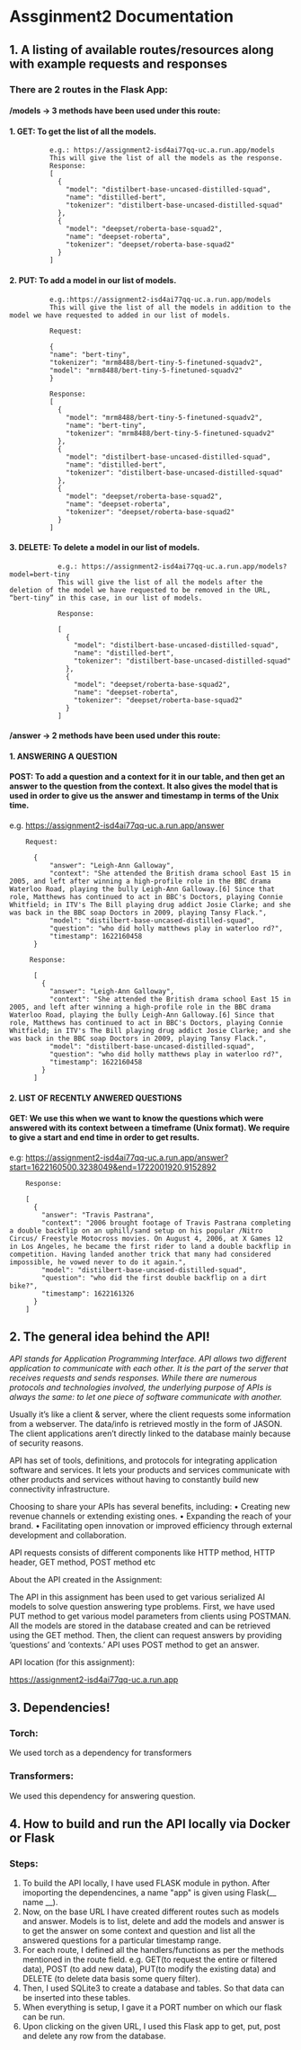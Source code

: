 # Assginment2 Documentation

## 1. A listing of available routes/resources along with example requests and responses
### There are 2 routes in the Flask App:
#### /models -> 3 methods have been used under this route: 
  #### 1. GET: To get the list of all the models. 
              e.g.: https://assignment2-isd4ai77qq-uc.a.run.app/models 
              This will give the list of all the models as the response.
              Response:
              [
                {
                  "model": "distilbert-base-uncased-distilled-squad", 
                  "name": "distilled-bert", 
                  "tokenizer": "distilbert-base-uncased-distilled-squad"
                }, 
                {
                  "model": "deepset/roberta-base-squad2", 
                  "name": "deepset-roberta", 
                  "tokenizer": "deepset/roberta-base-squad2"
                }
              ]


  #### 2. PUT: To add a model in our list of models. 
              e.g.:https://assignment2-isd4ai77qq-uc.a.run.app/models 
              This will give the list of all the models in addition to the model we have requested to added in our list of models.

              Request:

              {
              "name": "bert-tiny",
              "tokenizer": "mrm8488/bert-tiny-5-finetuned-squadv2",
              "model": "mrm8488/bert-tiny-5-finetuned-squadv2"
              }

              Response:
              [
                {
                  "model": "mrm8488/bert-tiny-5-finetuned-squadv2", 
                  "name": "bert-tiny", 
                  "tokenizer": "mrm8488/bert-tiny-5-finetuned-squadv2"
                }, 
                {
                  "model": "distilbert-base-uncased-distilled-squad", 
                  "name": "distilled-bert", 
                  "tokenizer": "distilbert-base-uncased-distilled-squad"
                }, 
                {
                  "model": "deepset/roberta-base-squad2", 
                  "name": "deepset-roberta", 
                  "tokenizer": "deepset/roberta-base-squad2"
                }
              ]
  #### 3. DELETE: To delete a model in our list of models. 
                e.g.: https://assignment2-isd4ai77qq-uc.a.run.app/models?model=bert-tiny
                This will give the list of all the models after the deletion of the model we have requested to be removed in the URL, “bert-tiny” in this case, in our list of models.

                Response:

                [
                  {
                    "model": "distilbert-base-uncased-distilled-squad", 
                    "name": "distilled-bert", 
                    "tokenizer": "distilbert-base-uncased-distilled-squad"
                  }, 
                  {
                    "model": "deepset/roberta-base-squad2", 
                    "name": "deepset-roberta", 
                    "tokenizer": "deepset/roberta-base-squad2"
                  }
                ]

#### /answer -> 2 methods have been used under this route: 
#### 1. ANSWERING A QUESTION
####  POST: To add a question and a context for it in our table, and then get an answer to the question from the context. It also gives the model that is used in order to give us the answer and timestamp in terms of the Unix time.
e.g. https://assignment2-isd4ai77qq-uc.a.run.app/answer

        Request:

          {
              "answer": "Leigh-Ann Galloway", 
              "context": "She attended the British drama school East 15 in 2005, and left after winning a high-profile role in the BBC drama Waterloo Road, playing the bully Leigh-Ann Galloway.[6] Since that role, Matthews has continued to act in BBC's Doctors, playing Connie Whitfield; in ITV's The Bill playing drug addict Josie Clarke; and she was back in the BBC soap Doctors in 2009, playing Tansy Flack.", 
              "model": "distilbert-base-uncased-distilled-squad", 
              "question": "who did holly matthews play in waterloo rd?", 
              "timestamp": 1622160458
          }

         Response:

          [
            {
              "answer": "Leigh-Ann Galloway", 
              "context": "She attended the British drama school East 15 in 2005, and left after winning a high-profile role in the BBC drama Waterloo Road, playing the bully Leigh-Ann Galloway.[6] Since that role, Matthews has continued to act in BBC's Doctors, playing Connie Whitfield; in ITV's The Bill playing drug addict Josie Clarke; and she was back in the BBC soap Doctors in 2009, playing Tansy Flack.", 
              "model": "distilbert-base-uncased-distilled-squad", 
              "question": "who did holly matthews play in waterloo rd?", 
              "timestamp": 1622160458
            }
          ]

#### 2. LIST OF RECENTLY ANWERED QUESTIONS
#### GET: We use this when we want to know the questions which were answered with its context between a timeframe (Unix format). We require to give a start and end time in order to get results.
e.g:  https://assignment2-isd4ai77qq-uc.a.run.app/answer?start=1622160500.3238049&end=1722001920.9152892

        Response:

        [
          {
            "answer": "Travis Pastrana", 
            "context": "2006 brought footage of Travis Pastrana completing a double backflip on an uphill/sand setup on his popular /Nitro Circus/ Freestyle Motocross movies. On August 4, 2006, at X Games 12 in Los Angeles, he became the first rider to land a double backflip in competition. Having landed another trick that many had considered impossible, he vowed never to do it again.", 
            "model": "distilbert-base-uncased-distilled-squad", 
            "question": "who did the first double backflip on a dirt bike?", 
            "timestamp": 1622161326
          }
        ]

## 2. The general idea behind the API!
_API stands for Application Programming Interface. API allows two different application to communicate with each other. It is the part of the server that receives requests and sends responses. While there are numerous protocols and technologies involved, the underlying purpose of APIs is always the same: to let one piece of software communicate with another._

Usually it’s like a client & server, where the client requests some information from a webserver. The data/info is retrieved mostly in the form of JASON. The client applications aren’t directly linked to the database mainly because of security reasons. 

API has set of tools, definitions, and protocols for integrating application software and services. It lets your products and services communicate with other products and services without having to constantly build new connectivity infrastructure.

Choosing to share your APIs has several benefits, including:
•	Creating new revenue channels or extending existing ones.
•	Expanding the reach of your brand.
•	Facilitating open innovation or improved efficiency through external development and collaboration.

API requests consists of different components like HTTP method, HTTP header, GET method, POST method etc

About the API created in the Assignment:

The API in this assignment has been used to get various serialized AI models to solve question answering type problems.  First, we have used PUT method to get various model parameters from clients using POSTMAN. All the models are stored in the database created and can be retrieved using the GET method. Then, the client can request answers by providing ‘questions’ and ‘contexts.’ API uses POST method to get an answer.  

API location (for this assignment):

https://assignment2-isd4ai77qq-uc.a.run.app

## 3. Dependencies!
    
### Torch: 
We used torch as a dependency for transformers

### Transformers: 
We used this dependency for answering question.


## 4. How to build and run the API locally via Docker or Flask
### Steps:
1. To build the API locally, I have used FLASK module in python. After imoporting the dependencines, a name "app" is given using Flask(__ name __). 
2. Now, on the base URL I have created different routes such as models and answer.  Models is to list, delete and add the models and answer is to get the answer on some context and question and list all the answered questions for a particular timestamp range.
3. For each route, I defined all the handlers/functions as per the methods mentioned in the route field. e.g. GET(to request the entire or filtered data), POST (to add new data), PUT(to modify the existing data) and DELETE (to delete data basis some query filter). 
4. Then, I used SQLite3 to create a database and tables. So that data can be inserted into these tables.
5. When everything is setup, I gave it a PORT number on which our flask can be run. 
6. Upon clicking on the given URL, I used this Flask app to get, put, post and delete any row from the database.     
